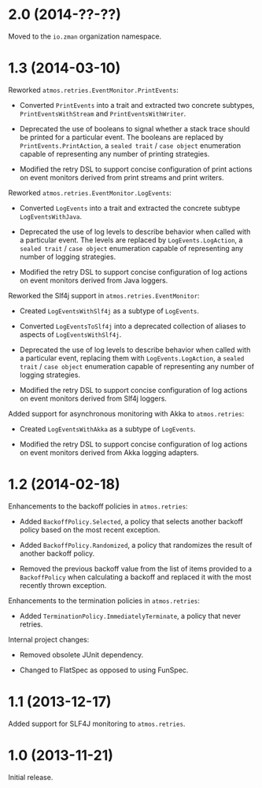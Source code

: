 # 2.0 (2014-??-??)

Moved to the `io.zman` organization namespace.

# 1.3 (2014-03-10)

Reworked `atmos.retries.EventMonitor.PrintEvents`:

 - Converted `PrintEvents` into a trait and extracted two concrete subtypes, `PrintEventsWithStream` and
   `PrintEventsWithWriter`.
 
 - Deprecated the use of booleans to signal whether a stack trace should be printed for a particular event. The
   booleans are replaced by `PrintEvents.PrintAction`, a `sealed trait` / `case object` enumeration capable of
   representing any number of printing strategies.
 
 - Modified the retry DSL to support concise configuration of print actions on event monitors derived from print
   streams and print writers.
 
Reworked `atmos.retries.EventMonitor.LogEvents`:

 - Converted `LogEvents` into a trait and extracted the concrete subtype `LogEventsWithJava`.
 
 - Deprecated the use of log levels to describe behavior when called with a particular event. The levels are replaced
   by `LogEvents.LogAction`, a `sealed trait` / `case object` enumeration capable of representing any number of logging
   strategies.

 - Modified the retry DSL to support concise configuration of log actions on event monitors derived from Java loggers.

Reworked the Slf4j support in `atmos.retries.EventMonitor`:

 - Created `LogEventsWithSlf4j` as a subtype of `LogEvents`.

 - Converted `LogEventsToSlf4j` into a deprecated collection of aliases to aspects of `LogEventsWithSlf4j`.

 - Deprecated the use of log levels to describe behavior when called with a particular event, replacing them with
  `LogEvents.LogAction`, a `sealed trait` / `case object` enumeration capable of representing any number of logging
   strategies.

 - Modified the retry DSL to support concise configuration of log actions on event monitors derived from Slf4j loggers.
 
Added support for asynchronous monitoring with Akka to `atmos.retries`:

 - Created `LogEventsWithAkka` as a subtype of `LogEvents`.

 - Modified the retry DSL to support concise configuration of log actions on event monitors derived from Akka logging
   adapters.

# 1.2 (2014-02-18)

Enhancements to the backoff policies in `atmos.retries`:

 - Added `BackoffPolicy.Selected`, a policy that selects another backoff policy based on the most recent exception.
 
 - Added `BackoffPolicy.Randomized`, a policy that randomizes the result of another backoff policy.

 - Removed the previous backoff value from the list of items provided to a `BackoffPolicy` when calculating a backoff
   and replaced it with the most recently thrown exception.
 
Enhancements to the termination policies in `atmos.retries`:

 - Added `TerminationPolicy.ImmediatelyTerminate`, a policy that never retries.

Internal project changes:

  - Removed obsolete JUnit dependency.

  - Changed to FlatSpec as opposed to using FunSpec.

# 1.1 (2013-12-17)

Added support for SLF4J monitoring to `atmos.retries`.

# 1.0 (2013-11-21)

Initial release.